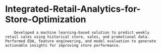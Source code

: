 # Integrated-Retail-Analytics-for-Store-Optimization
        Developed a machine learning-based solution to predict weekly retail sales using historical store, sales, and promotional data.          Performed EDA, feature engineering, and model evaluation to generate actionable insights for improving store performance.      
